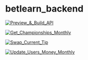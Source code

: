 # betlearn_backend

[![Preview_&_Build_API](https://github.com/Rteixeira22/betlearn_backend/actions/workflows/main.yml/badge.svg?branch=main)](https://github.com/Rteixeira22/betlearn_backend/actions/workflows/main.yml)

[![Get_Championships_Monthly](https://github.com/Rteixeira22/betlearn_backend/actions/workflows/chatScript.yml/badge.svg?branch=main)](https://github.com/Rteixeira22/betlearn_backend/actions/workflows/chatScript.yml)

[![Swap_Current_Tip](https://github.com/Rteixeira22/betlearn_backend/actions/workflows/tipsScript.yml/badge.svg?branch=main)](https://github.com/Rteixeira22/betlearn_backend/actions/workflows/tipsScript.yml)

[![Update_Users_Money_Monthly](https://github.com/Rteixeira22/betlearn_backend/actions/workflows/moneyScript.yml/badge.svg?branch=main)](https://github.com/Rteixeira22/betlearn_backend/actions/workflows/moneyScript.yml)


